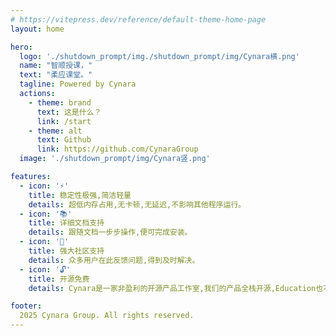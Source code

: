 ```yaml
---
# https://vitepress.dev/reference/default-theme-home-page
layout: home

hero:
  logo: './shutdown_prompt/img./shutdown_prompt/img/Cynara横.png'
  name: "智顺授课，"
  text: "柔应课堂。"
  tagline: Powered by Cynara
  actions:
    - theme: brand
      text: 这是什么？
      link: /start
    - theme: alt
      text: Github
      link: https://github.com/CynaraGroup
  image: './shutdown_prompt/img/Cynara竖.png'

features:
  - icon: '⚡'
    title: 稳定性极强,简洁轻量
    details: 超低内存占用,无卡顿,无延迟,不影响其他程序运行。
  - icon: '📚'
    title: 详细文档支持
    details: 跟随文档一步步操作,便可完成安装。
  - icon: '👥'
    title: 强大社区支持
    details: 众多用户在此反馈问题,得到及时解决。
  - icon: '🔓'
    title: 开源免费
    details: Cynara是一家非盈利的开源产品工作室,我们的产品全栈开源,Education也不例外。

footer:
  2025 Cynara Group. All rights reserved.
---
```


